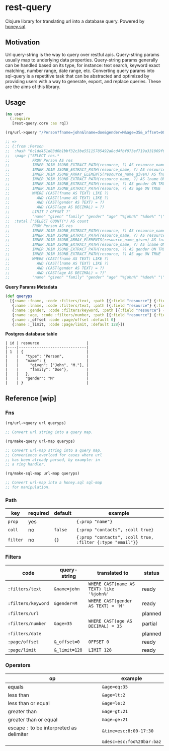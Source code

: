 # rest-query

Clojure library for translating url into a database query. Powered by [honey.sql](https://github.com/seancorfield/honeysql).

## Motivation

Url query-string is the way to query over restful apis. Query-string params usually map to underlying data properties. Query-string params generally can be handled based on its type, for instance: text search, keyword exact matching, number range, date range, etc. Converting query params into sql-query is a repetitive task that can be abstracted and optimized by providing users with a way to generate, export, and replace queries. These are the aims of this library.

## Usage

```clojure
(ns user
  (:require
   [rest-query.core :as rq])

(rq/url->query "/Person?fname=john&lname=doe&gender=M&age=35&_offset=0&_limit=5" queryps)

;; =>
;; {:from :Person
;;  :hash "6c1dd451d83d6b1bbf32c3be55115785492a8cd4fbf073ef719a331869f6c370"
;;  :page ["SELECT res.*
;;          FROM Person AS res 
;;          INNER JOIN JSONB_EXTRACT_PATH(resource, ?) AS resource_name ON TRUE 
;;          INNER JOIN JSONB_EXTRACT_PATH(resource_name, ?) AS resource_name_given ON TRUE 
;;          INNER JOIN JSONB_ARRAY_ELEMENTS(resource_name_given) AS fname ON TRUE 
;;          INNER JOIN JSONB_EXTRACT_PATH(resource_name, ?) AS lname ON TRUE 
;;          INNER JOIN JSONB_EXTRACT_PATH(resource, ?) AS gender ON TRUE 
;;          INNER JOIN JSONB_EXTRACT_PATH(resource, ?) AS age ON TRUE 
;;          WHERE (CAST(fname AS TEXT) LIKE ?) 
;;            AND (CAST(lname AS TEXT) LIKE ?) 
;;            AND (CAST(gender AS TEXT) = ?) 
;;            AND (CAST(age AS DECIMAL) = ?) 
;;          LIMIT ? OFFSET ?"
;;          "name" "given" "family" "gender" "age" "%john%" "%doe%" "\"M\"" 35M 5 0]
;;  :total ["SELECT COUNT(*) AS count
;;          FROM Person AS res 
;;          INNER JOIN JSONB_EXTRACT_PATH(resource, ?) AS resource_name ON TRUE 
;;          INNER JOIN JSONB_EXTRACT_PATH(resource_name, ?) AS resource_name_given ON TRUE 
;;          INNER JOIN JSONB_ARRAY_ELEMENTS(resource_name_given) AS fname ON TRUE 
;;          INNER JOIN JSONB_EXTRACT_PATH(resource_name, ?) AS lname ON TRUE 
;;          INNER JOIN JSONB_EXTRACT_PATH(resource, ?) AS gender ON TRUE 
;;          INNER JOIN JSONB_EXTRACT_PATH(resource, ?) AS age ON TRUE 
;;          WHERE (CAST(fname AS TEXT) LIKE ?) 
;;            AND (CAST(lname AS TEXT) LIKE ?) 
;;            AND (CAST(gender AS TEXT) = ?) 
;;            AND (CAST(age AS DECIMAL) = ?)"
;;          "name" "given" "family" "gender" "age" "%john%" "%doe%" "\"M\"" 35M]}
```

**Query Params Metadata**

```clojure
(def queryps
  [{:name :fname, :code :filters/text, :path [{:field "resource"} {:field "name"} {:field "given", :coll true}]}
   {:name :lname, :code :filters/text, :path [{:field "resource"} {:field "name"} {:field "family"}]}
   {:name :gender, :code :filters/keyword, :path [{:field "resource"} {:field "gender"}]},
   {:name :age, :code :filters/number, :path [{:field "resource"} {:field "age"}]},
   {:name :_offset :code :page/offset :default 0}
   {:name :_limit, :code :page/limit, :default 128}])
```

**Postgres database table**

```
| id | resource                     |
|----|------------------------------|
| 1  | {                            |
|    |   "type": "Person",          |
|    |   "name": {                  |
|    |     "given": ["John", "M."], |
|    |     "family": "Doe"},        |
|    |   },                         |
|    |   "gender": "M"              |
|    | }                            |
```

## Reference [wip]

### Fns

``` clojure
(rq/url->query url queryps)

;; Convert url string into a query map.
```

``` clojure
(rq/make-query url-map queryps)

;; Convert url-map string into a query map. 
;; Convenience overload for cases where url 
;; has been already parsed, by example: in 
;; a ring handler.
```

``` clojure
(rq/make-sql-map url-map queryps)

;; Convert url-map into a honey.sql sql-map 
;; for manipulation.
```

### Path

| key      | required | default | example                                                   |
|----------|----------|---------|-----------------------------------------------------------|
| `prop`   | yes      |         | `{:prop "name"}`                                          |
| `coll`   | no       | `false` | `{:prop "contacts", :coll true}`                          |
| `filter` | no       | `{}`    | `{:prop "contacts", :coll true, :filter {:type "email"}}` |

### Filters

| code               | query-string  | translated to                            | status  |
|--------------------|---------------|------------------------------------------|---------|
| `:filters/text`    | `&name=john`  | `WHERE CAST(name AS TEXT) like '%john%'` | ready   |
| `:filters/keyword` | `&gender=M`   | `WHERE CAST(gender AS TEXT) = 'M'`       | ready   |
| `:filters/url`     |               |                                          | planned |
| `:filters/number`  | `&age=35`     | `WHERE CAST(age AS DECIMAL) = 35`        | partial |
| `:filters/date`    |               |                                          | planned |
| `:page/offset`     | `&_offset=0`  | `OFFSET 0`                               | ready   |
| `:page/limit`      | `&_limit=128` | `LIMIT 128`                              | ready   |

### Operators

| op                                        | example                   |
|-------------------------------------------|---------------------------|
| equals                                    | `&age=eq:35`              |
| less than                                 | `&age=lt:2`               |
| less than or equal                        | `&age=le:2`               |
| greater than                              | `&age=gt:21`              |
| greater than or equal                     | `&age=ge:21`              |
| escape `:` to be interpreted as delimiter | `&time=esc:8:00-17:30`    |
|                                           | `&desc=esc:foo%20bar:baz` |
    
